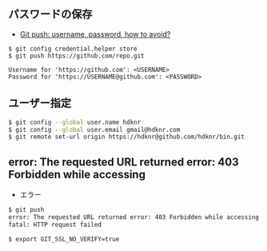 ## パスワードの保存

- [Git push: username, password, how to avoid?](http://stackoverflow.com/questions/8588768/git-push-username-password-how-to-avoid)

~~~
$ git config credential.helper store
$ git push https://github.com/repo.git

Username for 'https://github.com': <USERNAME>
Password for 'https://USERNAME@github.com': <PASSWORD>
~~~


## ユーザー指定

~~~bash
$ git config --global user.name hdknr
$ git config --global user.email gmail@hdknr.com
$ git remote set-url origin https://hdknr@github.com/hdknr/bin.git
~~~



## error: The requested URL returned error: 403 Forbidden while accessing

- エラー

~~~bash
$ git push
error: The requested URL returned error: 403 Forbidden while accessing https://github.com/hdknr/bin.git/info/refs
fatal: HTTP request failed
~~~

~~~bash
$ export GIT_SSL_NO_VERIFY=true  
~~~
